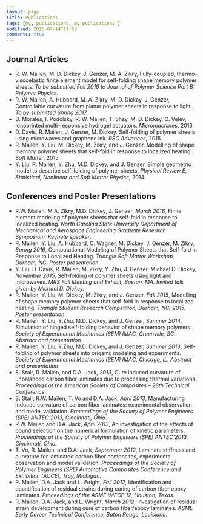 ```yaml
---
layout: page
title: Publications
tags: [my, publications, my publications ]
modified: 2016-07-14T11:50
comments: true
---
```

## Journal Articles
* R. W. Mailen, M. D. Dickey, J. Genzer, M. A. Zikry, Fully-coupled, thermo-viscoelastic finite element model for self-folding shape memory polymer sheets. *To be submitted Fall 2016 to Journal of Polymer Science Part B: Polymer Physics.*
* R. W. Mailen, A. Hubbard, M. A. Zikry, M. D. Dickey, J. Genzer, Controllable curvature from planar polymer sheets in response to light. *To be submitted Spring 2017.*
* D. Morales, I. Podolsky, R. W. Mailen, T. Shay, M. D. Dickey, O. Velev, Ionoprinted multi-responsive hydrogel actuators. *Micromachines*, 2016.
* D. Davis, R. Mailen, J. Genzer, M. Dickey. Self-folding of polymer sheets using microwaves and graphene ink. *RSC Advances*, 2015.
* R. Mailen, Y. Liu, M. Dickey, M. Zikry, and J. Genzer. Modelling of shape memory polymer sheets that self-fold in response to localized heating. *Soft Matter*, 2015.
* Y. Liu, R. Mailen, Y. Zhu, M.D. Dickey, and J. Genzer. Simple geometric model to describe self-folding of polymer sheets. *Physical Review E, Statistical, Nonlinear and Soft Matter Physics*, 2014.

## Conferences and Poster Presentations
* R.W. Mailen, M.A. Zikry, M.D. Dickey, J. Genzer, *March 2016*, Finite element modeling of polymer sheets that self-fold in response to localized heating. *North Carolina State University Department of Mechanical and Aerospace Engineering Graduate Research Symposium. Keynote speaker*.
*	R. Mailen, Y. Liu, A. Hubbard, C. Wagner, M. Dickey, J. Genzer, M. Zikry, *Spring 2016*, Computational Modeling of Polymer Sheets that Self-fold in Response to Localized Heating. *Triangle Soft Matter Workshop, Durham, NC. Poster presentation*
*	Y. Liu, D. Davis, R. Mailen, M. Zikry, Y. Zhu, J. Genzer, Michael D. Dickey, *November 2015*, Self-folding of polymer sheets using light and microwaves. *MRS Fall Meeting and Exhibit, Boston, MA. Invited talk given by Michael D. Dickey.*
*	R. Mailen, Y. Liu, M. Dickey, M. Zikry, and J. Genzer, *Fall 2015*, Modelling of shape memory polymer sheets that self-fold in response to localized heating. *Triangle Student Research Competition, Durham, NC, 2015. Poster presentation*
*	R. Mailen, Y. Liu, Y.Zhu, M.D. Dickey, and J. Genzer, *Summer 2014*, Simulation of hinged self-folding behavior of shape memory polymers. *Society of Experimental Mechanics (SEM) IMAC, Greenville, SC. Abstract and presentation*
*	R. Mailen, Y. Liu, Y.Zhu, M.D. Dickey, and J. Genzer, *Summer 2013*, Self-folding of polymer sheets into origami: modeling and experiments. *Society of Experimental Mechanics (SEM) IMAC, Chicago, IL. Abstract and presentation*
*	S. Stair, R. Mailen, and D.A. Jack, *2013*, Cure induced curvature of unbalanced carbon fiber laminates due to processing thermal variations. *Proceedings of the American Society of Composites – 28th Technical Conference.*
*	S. Stair, R.W. Mailen, T. Vo and D.A. Jack, *April 2013*, Manufacturing induced curvature of carbon fiber laminates: experimental observation and model validation. *Proceedings of the Society of Polymer Engineers (SPE) ANTEC'2013, Cincinnati, Ohio.*
*	R.W. Mailen and D.A. Jack, *April 2013*, An investigation of the effects of bound selection on the numerical formulation of kinetic parameters. *Proceedings of the Society of Polymer Engineers (SPE) ANTEC'2013, Cincinnati, Ohio.*
*	T. Vo, R. Mailen, and D.A. Jack, *September 2012*, Laminate stiffness and curvature for laminated carbon fiber composites, experimental observation and model validation. *Proceedings of the Society of Polymer Engineers (SPE) Automotive Composites Conference and Exhibition (ACCE), Troy, Michigan.*
*	R. Mailen, D.A. Jack and L. Wright, *Fall 2012*, Identification and quantification of residual strains during curing of carbon fiber epoxy laminates. *Proceedings of the ASME IMECE'12, Houston, Texas.*
*	R. Mailen, D.A. Jack, and L. Wright, *March 2012*, Investigation of residual strain development during cure of carbon fiber/epoxy laminates. *ASME Early Career Technical Conference, Baton Rouge, Louisiana.*
